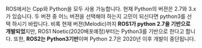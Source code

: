 ROS에서는 Cpp와 Python을 모두 사용 가능합니다. 현재 Python의 버젼은 2.7와 3.x가 있습니다. 두 버젼 중 어느 버젼을 선택해야 하는지 고민이 되신다면 python3를 선택 하시기 바랍니다. 비록 현재 버젼(Melodic)까지 **ROS1가 python 2.7을 기반으로 개발되었**지만, ROS1 Noetic(2020배포예정)부터는 Python3를 기반으로 한다고 합니다. 또한, **ROS2는 Python3기반**이며 Python 2.7은 2020년 이후 개발이 중단됩니다.

